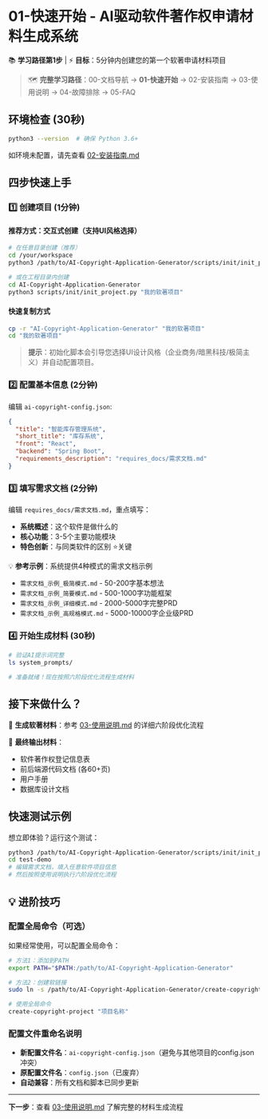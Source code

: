 # 01-快速开始 - AI驱动软件著作权申请材料生成系统

📚 **学习路径第1步** | ⚡ **目标**：5分钟内创建您的第一个软著申请材料项目

> 🗺️ **完整学习路径**：00-文档导航 → **01-快速开始** → 02-安装指南 → 03-使用说明 → 04-故障排除 → 05-FAQ

## 环境检查 (30秒)

```bash
python3 --version  # 确保 Python 3.6+
```

如环境未配置，请先查看 [02-安装指南.md](./02-安装指南.md)

## 四步快速上手

### 1️⃣ 创建项目 (1分钟)

#### 推荐方式：交互式创建（支持UI风格选择）
```bash
# 在任意目录创建（推荐）
cd /your/workspace
python3 /path/to/AI-Copyright-Application-Generator/scripts/init/init_project.py "我的软著项目"

# 或在工程目录内创建
cd AI-Copyright-Application-Generator  
python3 scripts/init/init_project.py "我的软著项目"
```

#### 快速复制方式
```bash
cp -r "AI-Copyright-Application-Generator" "我的软著项目"
cd "我的软著项目"
```

> **提示**：初始化脚本会引导您选择UI设计风格（企业商务/暗黑科技/极简主义）并自动配置项目。

### 2️⃣ 配置基本信息 (2分钟)

编辑 `ai-copyright-config.json`:
```json
{
  "title": "智能库存管理系统",
  "short_title": "库存系统", 
  "front": "React",
  "backend": "Spring Boot",
  "requirements_description": "requires_docs/需求文档.md"
}
```

### 3️⃣ 填写需求文档 (2分钟)

编辑 `requires_docs/需求文档.md`，重点填写：
- **系统概述**：这个软件是做什么的
- **核心功能**：3-5个主要功能模块  
- **特色创新**：与同类软件的区别 ⭐️关键

💡 **参考示例**：系统提供4种模式的需求文档示例
- `需求文档_示例_极简模式.md` - 50-200字基本想法
- `需求文档_示例_简要模式.md` - 500-1000字功能框架  
- `需求文档_示例_详细模式.md` - 2000-5000字完整PRD
- `需求文档_示例_高规格模式.md` - 5000-10000字企业级PRD

### 4️⃣ 开始生成材料 (30秒)

```bash
# 验证AI提示词完整
ls system_prompts/

# 准备就绪！现在按照六阶段优化流程生成材料
```

## 接下来做什么？

🎯 **生成软著材料**：参考 [03-使用说明.md](./03-使用说明.md) 的详细六阶段优化流程

📝 **最终输出材料**：
- 软件著作权登记信息表
- 前后端源代码文档 (各60+页)
- 用户手册
- 数据库设计文档

## 快速测试示例

想立即体验？运行这个测试：

```bash
python3 /path/to/AI-Copyright-Application-Generator/scripts/init/init_project.py test-demo
cd test-demo
# 编辑需求文档，填入任意软件项目信息
# 然后按照使用说明执行六阶段优化流程
```

## 💡 进阶技巧

### 配置全局命令（可选）
如果经常使用，可以配置全局命令：

```bash
# 方法1：添加到PATH
export PATH="$PATH:/path/to/AI-Copyright-Application-Generator"

# 方法2：创建软链接
sudo ln -s /path/to/AI-Copyright-Application-Generator/create-copyright-project /usr/local/bin/

# 使用全局命令
create-copyright-project "项目名称"
```

### 配置文件重命名说明
- **新配置文件名**：`ai-copyright-config.json`（避免与其他项目的config.json冲突）
- **原配置文件名**：`config.json`（已废弃）
- **自动兼容**：所有文档和脚本已同步更新

---

**下一步**：查看 [03-使用说明.md](./03-使用说明.md) 了解完整的材料生成流程